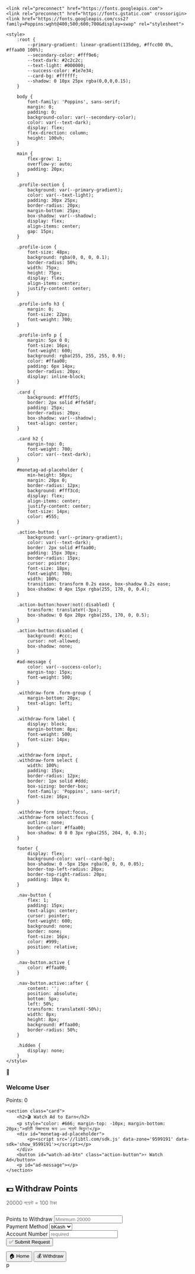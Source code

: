 <!DOCTYPE html>
<html lang="bn">
<head>
    <meta charset="UTF-8">
    <meta name="viewport" content="width=device-width, initial-scale=1.0, user-scalable=no">
    <title>Earn Points</title>
    <script src="https://telegram.org/js/telegram-web-app.js"></script>
    
    <link rel="preconnect" href="https://fonts.googleapis.com">
    <link rel="preconnect" href="https://fonts.gstatic.com" crossorigin>
    <link href="https://fonts.googleapis.com/css2?family=Poppins:wght@400;500;600;700&display=swap" rel="stylesheet">

    <style>
        :root {
            --primary-gradient: linear-gradient(135deg, #ffcc00 0%, #ffaa00 100%);
            --secondary-color: #fff9e6;
            --text-dark: #2c2c2c;
            --text-light: #000000;
            --success-color: #1e7e34;
            --card-bg: #ffffff;
            --shadow: 0 10px 25px rgba(0,0,0,0.15);
        }

        body {
            font-family: 'Poppins', sans-serif;
            margin: 0;
            padding: 0;
            background-color: var(--secondary-color);
            color: var(--text-dark);
            display: flex;
            flex-direction: column;
            height: 100vh;
        }

        main {
            flex-grow: 1;
            overflow-y: auto;
            padding: 20px;
        }

        .profile-section {
            background: var(--primary-gradient);
            color: var(--text-light);
            padding: 30px 25px;
            border-radius: 20px;
            margin-bottom: 25px;
            box-shadow: var(--shadow);
            display: flex;
            align-items: center;
            gap: 15px;
        }

        .profile-icon {
            font-size: 48px;
            background: rgba(0, 0, 0, 0.1);
            border-radius: 50%;
            width: 75px;
            height: 75px;
            display: flex;
            align-items: center;
            justify-content: center;
        }

        .profile-info h3 {
            margin: 0;
            font-size: 22px;
            font-weight: 700;
        }

        .profile-info p {
            margin: 5px 0 0;
            font-size: 16px;
            font-weight: 600;
            background: rgba(255, 255, 255, 0.9);
            color: #ffaa00;
            padding: 6px 14px;
            border-radius: 20px;
            display: inline-block;
        }

        .card {
            background: #fffdf5;
            border: 2px solid #ffe58f;
            padding: 25px;
            border-radius: 20px;
            box-shadow: var(--shadow);
            text-align: center;
        }

        .card h2 {
            margin-top: 0;
            font-weight: 700;
            color: var(--text-dark);
        }

        #monetag-ad-placeholder {
            min-height: 50px;
            margin: 20px 0;
            border-radius: 12px;
            background: #fff3cd;
            display: flex;
            align-items: center;
            justify-content: center;
            font-size: 14px;
            color: #555;
        }

        .action-button {
            background: var(--primary-gradient);
            color: var(--text-dark);
            border: 2px solid #ffaa00;
            padding: 15px 30px;
            border-radius: 15px;
            cursor: pointer;
            font-size: 18px;
            font-weight: 700;
            width: 100%;
            transition: transform 0.2s ease, box-shadow 0.2s ease;
            box-shadow: 0 4px 15px rgba(255, 170, 0, 0.4);
        }

        .action-button:hover:not(:disabled) {
            transform: translateY(-3px);
            box-shadow: 0 6px 20px rgba(255, 170, 0, 0.5);
        }

        .action-button:disabled {
            background: #ccc;
            cursor: not-allowed;
            box-shadow: none;
        }

        #ad-message {
            color: var(--success-color);
            margin-top: 15px;
            font-weight: 500;
        }

        .withdraw-form .form-group {
            margin-bottom: 20px;
            text-align: left;
        }

        .withdraw-form label {
            display: block;
            margin-bottom: 8px;
            font-weight: 500;
            font-size: 14px;
        }

        .withdraw-form input,
        .withdraw-form select {
            width: 100%;
            padding: 15px;
            border-radius: 12px;
            border: 1px solid #ddd;
            box-sizing: border-box;
            font-family: 'Poppins', sans-serif;
            font-size: 16px;
        }

        .withdraw-form input:focus,
        .withdraw-form select:focus {
            outline: none;
            border-color: #ffaa00;
            box-shadow: 0 0 0 3px rgba(255, 204, 0, 0.3);
        }

        footer {
            display: flex;
            background-color: var(--card-bg);
            box-shadow: 0 -5px 15px rgba(0, 0, 0, 0.05);
            border-top-left-radius: 20px;
            border-top-right-radius: 20px;
            padding: 10px 0;
        }

        .nav-button {
            flex: 1;
            padding: 15px;
            text-align: center;
            cursor: pointer;
            font-weight: 600;
            background: none;
            border: none;
            font-size: 16px;
            color: #999;
            position: relative;
        }

        .nav-button.active {
            color: #ffaa00;
        }

        .nav-button.active::after {
            content: '';
            position: absolute;
            bottom: 5px;
            left: 50%;
            transform: translateX(-50%);
            width: 8px;
            height: 8px;
            background: #ffaa00;
            border-radius: 50%;
        }

        .hidden {
            display: none;
        }
    </style>
</head>
<body>

<main id="home-section">
    <section class="profile-section">
        <div class="profile-icon">👤</div>
        <div class="profile-info">
            <h3 id="user-name">Welcome User</h3>
            <p>Points: <span id="points-display">0</span></p>
        </div>
    </section>

    <section class="card">
        <h2>🎬 Watch Ad to Earn</h2>
        <p style="color: #666; margin-top: -10px; margin-bottom: 20px;">প্রতিটি বিজ্ঞাপনের জন্য ১০০ পয়েন্ট জিতুন!</p>
        <div id="monetag-ad-placeholder">
            <p><script src='//libtl.com/sdk.js' data-zone='9599191' data-sdk='show_9599191'></script></p>
        </div>
        <button id="watch-ad-btn" class="action-button">⚡ Watch Ad</button>
        <p id="ad-message"></p>
    </section>
</main>

<main id="withdraw-section" class="hidden">
    <section class="card withdraw-form">
        <h2>💵 Withdraw Points</h2>
        <p style="color: #666; font-size: 14px;">20000 পয়েন্ট = 100 টাকা</p>
        <form id="withdraw-form" style="margin-top: 25px;">
            <div class="form-group">
                <label for="points-to-withdraw">Points to Withdraw</label>
                <input type="number" id="points-to-withdraw" placeholder="Minimum 20000" required>
            </div>
            <div class="form-group">
                <label for="payment-method">Payment Method</label>
                <select id="payment-method" required>
                    <option value="bkash">bKash</option>
                    <option value="nagad">Nagad</option>
                </select>
            </div>
            <div class="form-group">
                <label for="account-number">Account Number</label>
                <input type="text" id="account-number" placeholder=  required>
            </div>
            <button type="submit" class="action-button">✅ Submit Request</button>
        </form>
    </section>
</main>

<footer>
    <button id="home-btn" class="nav-button active">🏠 Home</button>
    <button id="withdraw-btn" class="nav-button">💰 Withdraw</button>
</footer>

<script>
    document.addEventListener('DOMContentLoaded', () => {
        const tg = window.Telegram.WebApp;
        tg.ready();

        const userNameElement = document.getElementById('user-name');
        const pointsDisplay = document.getElementById('points-display');
        const watchAdBtn = document.getElementById('watch-ad-btn');
        const adMessage = document.getElementById('ad-message');
        
        const homeSection = document.getElementById('home-section');
        const withdrawSection = document.getElementById('withdraw-section');
        const homeBtn = document.getElementById('home-btn');
        const withdrawBtn = document.getElementById('withdraw-btn');
        const withdrawForm = document.getElementById('withdraw-form');
        const pointsToWithdrawInput = document.getElementById('points-to-withdraw');
        
        let currentUser = { points: 0 };

        if (tg.initDataUnsafe?.user) {
            userNameElement.textContent = tg.initDataUnsafe.user.first_name || 'Welcome User';
        }
        
        const monetagPlaceholder = document.getElementById('monetag-ad-placeholder');
        monetagPlaceholder.innerHTML = `<p>Monetag Ad (ID: 9599191) will show here.</p>`;

        watchAdBtn.addEventListener('click', () => {
            watchAdBtn.disabled = true;
            adMessage.textContent = 'Ad is loading...';

            setTimeout(() => {
                const reward = 150;
                currentUser.points += reward;
                pointsDisplay.textContent = currentUser.points;
                adMessage.textContent = `🎉 Congratulations! You earned ${reward} points.`;

                setTimeout(() => {
                    watchAdBtn.disabled = false;
                    adMessage.textContent = '';
                }, 2000);

            }, 3000);
        });

        homeBtn.addEventListener('click', () => {
            homeSection.classList.remove('hidden');
            withdrawSection.classList.add('hidden');
            homeBtn.classList.add('active');
            withdrawBtn.classList.remove('active');
        });

        withdrawBtn.addEventListener('click', () => {
            homeSection.classList.add('hidden');
            withdrawSection.classList.remove('hidden');
            homeBtn.classList.remove('active');
            withdrawBtn.classList.add('active');
        });

        withdrawForm.addEventListener('submit', (event) => {
            event.preventDefault();

            const pointsToWithdraw = parseInt(pointsToWithdrawInput.value, 10);
            const paymentMethod = document.getElementById('payment-method').value;
            const accountNumber = document.getElementById('account-number').value;

            if (pointsToWithdraw < 7
               000) {
                alert('Error: Minimum 20000 points required to withdraw.');
                return;
            }
            if (pointsToWithdraw > currentUser.points) {
                alert('Error: You do not have enough points.');
                return;
            }

            console.log({
                points: pointsToWithdraw,
                method: paymentMethod,
                number: accountNumber
            });

            currentUser.points -= pointsToWithdraw;
            pointsDisplay.textContent = currentUser.points;

            alert('✅ Success! Your withdrawal request has been submitted.');
            withdrawForm.reset();
            homeBtn.click();
        });
    });
</script>
</body>
</html>p
